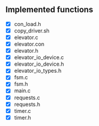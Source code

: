## Implemented functions
- [x] con_load.h
- [x] copy_driver.sh
- [x] elevator.c
- [x] elevator.con
- [x] elevator.h
- [x] elevator_io_device.c
- [x] elevator_io_device.h
- [x] elevator_io_types.h
- [x] fsm.c
- [x] fsm.h
- [x] main.c
- [x] requests.c
- [x] requests.h
- [x] timer.c
- [x] timer.h
